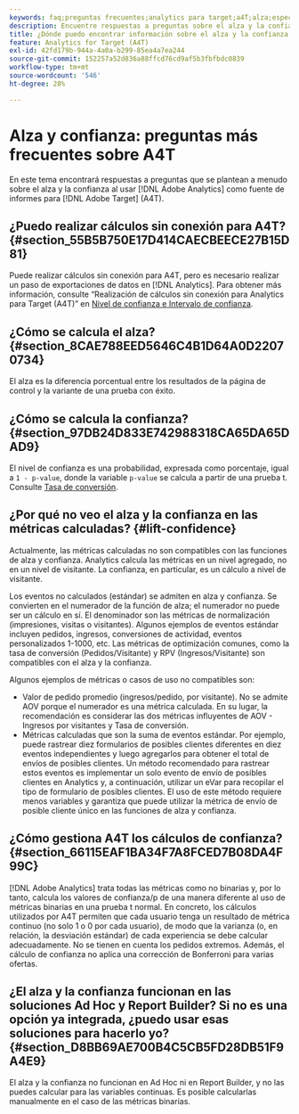 ```yaml
---
keywords: faq;preguntas frecuentes;analytics para target;a4T;alza;específicos;creador de informes;confianza
description: Encuentre respuestas a preguntas sobre el alza y la confianza al usar Analytics para [!DNL Target] (A4T). A4T le permite usar los informes de Analytics para [!DNL Target] actividades.
title: ¿Dónde puedo encontrar información sobre el alza y la confianza con A4T?
feature: Analytics for Target (A4T)
exl-id: 42fd179b-944a-4a0a-b299-85ea4a7ea244
source-git-commit: 152257a52d836a88ffcd76cd9af5b3fbfbdc0839
workflow-type: tm+mt
source-wordcount: '546'
ht-degree: 28%

---
```


# Alza y confianza: preguntas más frecuentes sobre A4T

En este tema encontrará respuestas a preguntas que se plantean a menudo sobre el alza y la confianza al usar [!DNL Adobe Analytics] como fuente de informes para [!DNL Adobe Target] (A4T).

## ¿Puedo realizar cálculos sin conexión para A4T? {#section_55B5B750E17D414CAECBEECE27B15D81}

Puede realizar cálculos sin conexión para A4T, pero es necesario realizar un paso de exportaciones de datos en [!DNL Analytics]. Para obtener más información, consulte “Realización de cálculos sin conexión para Analytics para Target (A4T)” en [Nivel de confianza e Intervalo de confianza](/help/main/c-reports/conversion-rate.md#concept_0D0002A1EBDF420E9C50E2A46F36629B).

## ¿Cómo se calcula el alza? {#section_8CAE788EED5646C4B1D64A0D22070734}

El alza es la diferencia porcentual entre los resultados de la página de control y la variante de una prueba con éxito.

## ¿Cómo se calcula la confianza?   {#section_97DB24D833E742988318CA65DA65DAD9}

El nivel de confianza es una probabilidad, expresada como porcentaje, igual a `1 - p-value`, donde la variable `p-value` se calcula a partir de una prueba t. Consulte [Tasa de conversión](/help/main/c-reports/conversion-rate.md#concept_0D0002A1EBDF420E9C50E2A46F36629B).

## ¿Por qué no veo el alza y la confianza en las métricas calculadas?   {#lift-confidence}

Actualmente, las métricas calculadas no son compatibles con las funciones de alza y confianza. Analytics calcula las métricas en un nivel agregado, no en un nivel de visitante. La confianza, en particular, es un cálculo a nivel de visitante.

Los eventos no calculados (estándar) se admiten en alza y confianza. Se convierten en el numerador de la función de alza; el numerador no puede ser un cálculo en sí. El denominador son las métricas de normalización (impresiones, visitas o visitantes). Algunos ejemplos de eventos estándar incluyen pedidos, ingresos, conversiones de actividad, eventos personalizados 1-1000, etc. Las métricas de optimización comunes, como la tasa de conversión (Pedidos/Visitante) y RPV (Ingresos/Visitante) son compatibles con el alza y la confianza.

Algunos ejemplos de métricas o casos de uso no compatibles son:

* Valor de pedido promedio (ingresos/pedido, por visitante). No se admite AOV porque el numerador es una métrica calculada. En su lugar, la recomendación es considerar las dos métricas influyentes de AOV - Ingresos por visitantes y Tasa de conversión.
* Métricas calculadas que son la suma de eventos estándar. Por ejemplo, puede rastrear diez formularios de posibles clientes diferentes en diez eventos independientes y luego agregarlos para obtener el total de envíos de posibles clientes. Un método recomendado para rastrear estos eventos es implementar un solo evento de envío de posibles clientes en Analytics y, a continuación, utilizar un eVar para recopilar el tipo de formulario de posibles clientes. El uso de este método requiere menos variables y garantiza que puede utilizar la métrica de envío de posible cliente único en las funciones de alza y confianza.

## ¿Cómo gestiona A4T los cálculos de confianza?   {#section_66115EAF1BA34F7A8FCED7B08DA4F99C}

[!DNL Adobe Analytics] trata todas las métricas como no binarias y, por lo tanto, calcula los valores de confianza/p de una manera diferente al uso de métricas binarias en una prueba t normal. En concreto, los cálculos utilizados por A4T permiten que cada usuario tenga un resultado de métrica continuo (no solo 1 o 0 por cada usuario), de modo que la varianza (o, en relación, la desviación estándar) de cada experiencia se debe calcular adecuadamente. No se tienen en cuenta los pedidos extremos. Además, el cálculo de confianza no aplica una corrección de Bonferroni para varias ofertas.

## ¿El alza y la confianza funcionan en las soluciones Ad Hoc y Report Builder? Si no es una opción ya integrada, ¿puedo usar esas soluciones para hacerlo yo? {#section_D8BB69AE700B4C5CB5FD28DB51F9A4E9}

El alza y la confianza no funcionan en Ad Hoc ni en Report Builder, y no las puedes calcular para las variables continuas. Es posible calcularlas manualmente en el caso de las métricas binarias.
